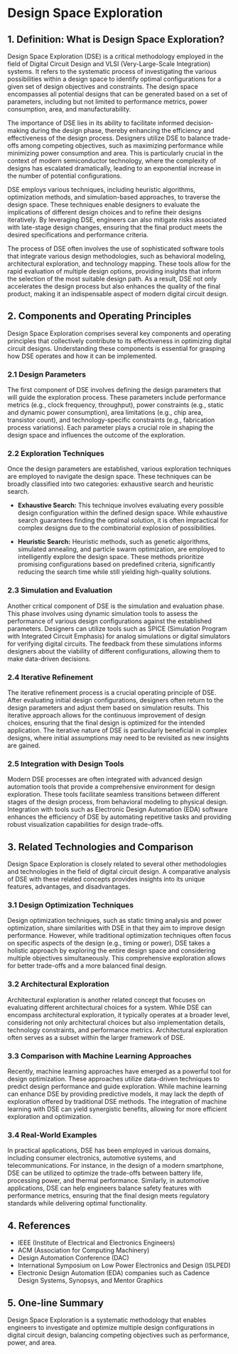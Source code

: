 # Design Space Exploration

## 1. Definition: What is **Design Space Exploration**?

Design Space Exploration (DSE) is a critical methodology employed in the field of Digital Circuit Design and VLSI (Very-Large-Scale Integration) systems. It refers to the systematic process of investigating the various possibilities within a design space to identify optimal configurations for a given set of design objectives and constraints. The design space encompasses all potential designs that can be generated based on a set of parameters, including but not limited to performance metrics, power consumption, area, and manufacturability. 

The importance of DSE lies in its ability to facilitate informed decision-making during the design phase, thereby enhancing the efficiency and effectiveness of the design process. Designers utilize DSE to balance trade-offs among competing objectives, such as maximizing performance while minimizing power consumption and area. This is particularly crucial in the context of modern semiconductor technology, where the complexity of designs has escalated dramatically, leading to an exponential increase in the number of potential configurations.

DSE employs various techniques, including heuristic algorithms, optimization methods, and simulation-based approaches, to traverse the design space. These techniques enable designers to evaluate the implications of different design choices and to refine their designs iteratively. By leveraging DSE, engineers can also mitigate risks associated with late-stage design changes, ensuring that the final product meets the desired specifications and performance criteria.

The process of DSE often involves the use of sophisticated software tools that integrate various design methodologies, such as behavioral modeling, architectural exploration, and technology mapping. These tools allow for the rapid evaluation of multiple design options, providing insights that inform the selection of the most suitable design path. As a result, DSE not only accelerates the design process but also enhances the quality of the final product, making it an indispensable aspect of modern digital circuit design.

## 2. Components and Operating Principles

Design Space Exploration comprises several key components and operating principles that collectively contribute to its effectiveness in optimizing digital circuit designs. Understanding these components is essential for grasping how DSE operates and how it can be implemented.

### 2.1 Design Parameters

The first component of DSE involves defining the design parameters that will guide the exploration process. These parameters include performance metrics (e.g., clock frequency, throughput), power constraints (e.g., static and dynamic power consumption), area limitations (e.g., chip area, transistor count), and technology-specific constraints (e.g., fabrication process variations). Each parameter plays a crucial role in shaping the design space and influences the outcome of the exploration.

### 2.2 Exploration Techniques

Once the design parameters are established, various exploration techniques are employed to navigate the design space. These techniques can be broadly classified into two categories: exhaustive search and heuristic search.

- **Exhaustive Search:** This technique involves evaluating every possible design configuration within the defined design space. While exhaustive search guarantees finding the optimal solution, it is often impractical for complex designs due to the combinatorial explosion of possibilities.

- **Heuristic Search:** Heuristic methods, such as genetic algorithms, simulated annealing, and particle swarm optimization, are employed to intelligently explore the design space. These methods prioritize promising configurations based on predefined criteria, significantly reducing the search time while still yielding high-quality solutions.

### 2.3 Simulation and Evaluation

Another critical component of DSE is the simulation and evaluation phase. This phase involves using dynamic simulation tools to assess the performance of various design configurations against the established parameters. Designers can utilize tools such as SPICE (Simulation Program with Integrated Circuit Emphasis) for analog simulations or digital simulators for verifying digital circuits. The feedback from these simulations informs designers about the viability of different configurations, allowing them to make data-driven decisions.

### 2.4 Iterative Refinement

The iterative refinement process is a crucial operating principle of DSE. After evaluating initial design configurations, designers often return to the design parameters and adjust them based on simulation results. This iterative approach allows for the continuous improvement of design choices, ensuring that the final design is optimized for the intended application. The iterative nature of DSE is particularly beneficial in complex designs, where initial assumptions may need to be revisited as new insights are gained.

### 2.5 Integration with Design Tools

Modern DSE processes are often integrated with advanced design automation tools that provide a comprehensive environment for design exploration. These tools facilitate seamless transitions between different stages of the design process, from behavioral modeling to physical design. Integration with tools such as Electronic Design Automation (EDA) software enhances the efficiency of DSE by automating repetitive tasks and providing robust visualization capabilities for design trade-offs.

## 3. Related Technologies and Comparison

Design Space Exploration is closely related to several other methodologies and technologies in the field of digital circuit design. A comparative analysis of DSE with these related concepts provides insights into its unique features, advantages, and disadvantages.

### 3.1 Design Optimization Techniques

Design optimization techniques, such as static timing analysis and power optimization, share similarities with DSE in that they aim to improve design performance. However, while traditional optimization techniques often focus on specific aspects of the design (e.g., timing or power), DSE takes a holistic approach by exploring the entire design space and considering multiple objectives simultaneously. This comprehensive exploration allows for better trade-offs and a more balanced final design.

### 3.2 Architectural Exploration

Architectural exploration is another related concept that focuses on evaluating different architectural choices for a system. While DSE can encompass architectural exploration, it typically operates at a broader level, considering not only architectural choices but also implementation details, technology constraints, and performance metrics. Architectural exploration often serves as a subset within the larger framework of DSE.

### 3.3 Comparison with Machine Learning Approaches

Recently, machine learning approaches have emerged as a powerful tool for design optimization. These approaches utilize data-driven techniques to predict design performance and guide exploration. While machine learning can enhance DSE by providing predictive models, it may lack the depth of exploration offered by traditional DSE methods. The integration of machine learning with DSE can yield synergistic benefits, allowing for more efficient exploration and optimization.

### 3.4 Real-World Examples

In practical applications, DSE has been employed in various domains, including consumer electronics, automotive systems, and telecommunications. For instance, in the design of a modern smartphone, DSE can be utilized to optimize the trade-offs between battery life, processing power, and thermal performance. Similarly, in automotive applications, DSE can help engineers balance safety features with performance metrics, ensuring that the final design meets regulatory standards while delivering optimal functionality.

## 4. References

- IEEE (Institute of Electrical and Electronics Engineers)
- ACM (Association for Computing Machinery)
- Design Automation Conference (DAC)
- International Symposium on Low Power Electronics and Design (ISLPED)
- Electronic Design Automation (EDA) companies such as Cadence Design Systems, Synopsys, and Mentor Graphics

## 5. One-line Summary

Design Space Exploration is a systematic methodology that enables engineers to investigate and optimize multiple design configurations in digital circuit design, balancing competing objectives such as performance, power, and area.